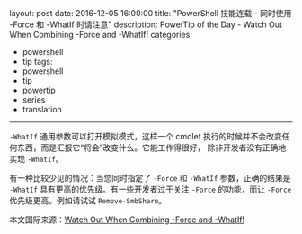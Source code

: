 ﻿layout: post
date: 2016-12-05 16:00:00
title: "PowerShell 技能连载 - 同时使用 -Force 和 -WhatIf 时请注意"
description: PowerTip of the Day - Watch Out When Combining -Force and -WhatIf!
categories:
- powershell
- tip
tags: 
- powershell
- tip
- powertip
- series
- translation
---
`-WhatIf` 通用参数可以打开模拟模式，这样一个 cmdlet 执行的时候并不会改变任何东西，而是汇报它“将会”改变什么。它能工作得很好， 除非开发者没有正确地实现 `-WhatIf`。

有一种比较少见的情况：当您同时指定了 `-Force` 和 `-WhatIf` 参数，正确的结果是 `-WhatIf` 具有更高的优先级。有一些开发者过于关注 `-Force` 的功能，而让 `-Force` 优先级更高。例如请试试 `Remove-SmbShare`。

<!--more-->
本文国际来源：[Watch Out When Combining -Force and -WhatIf!](http://community.idera.com/powershell/powertips/b/tips/posts/watch-out-when-combining-force-and-whatif)
